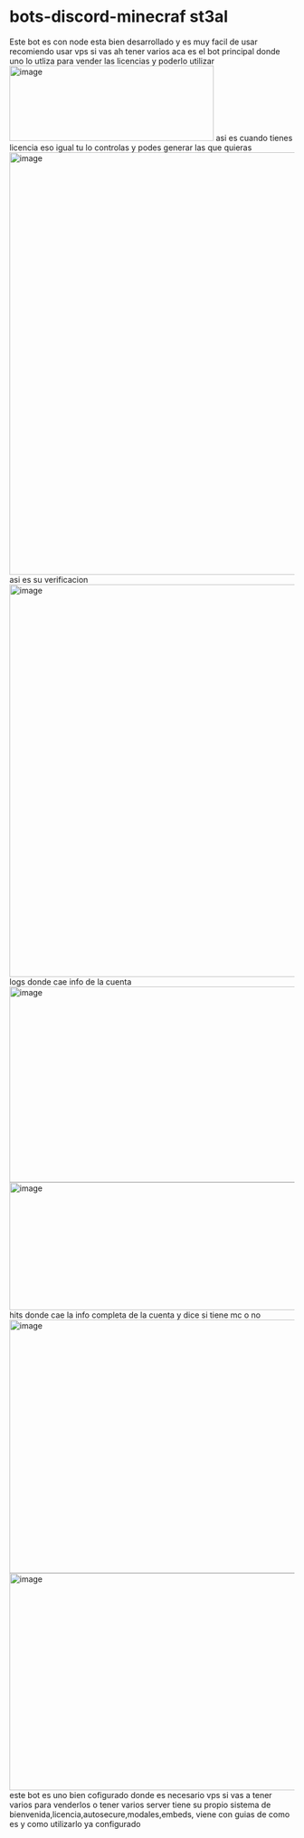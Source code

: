 # bots-discord-minecraf st3al
Este bot es con node esta bien desarrollado y es muy facil de usar recomiendo usar vps si vas ah tener varios
aca es el bot principal donde uno lo utliza para vender las licencias y poderlo utilizar 
<img width="361" height="133" alt="image" src="https://github.com/user-attachments/assets/b855632e-98ce-42a7-8a0e-a8c758964b1b" />
asi es cuando tienes licencia eso igual tu lo controlas y podes generar las que quieras 
<img width="1102" height="747" alt="image" src="https://github.com/user-attachments/assets/144d2375-f561-41e4-968c-b893075cf550" />
asi es su verificacion
<img width="978" height="694" alt="image" src="https://github.com/user-attachments/assets/3b53e45e-1fea-4e97-99be-5fe3ccf1fd03" />
logs donde cae info de la cuenta 
<img width="715" height="346" alt="image" src="https://github.com/user-attachments/assets/e614d0a1-02a3-453d-873a-8d0be6e0ecc0" /> <img width="751" height="226" alt="image" src="https://github.com/user-attachments/assets/ac40aea5-e26c-4ee7-b2dd-89f26e6e4100" />
hits donde cae la info completa de la cuenta y dice si tiene mc o no 
<img width="849" height="448" alt="image" src="https://github.com/user-attachments/assets/e52d0f00-c15e-4d91-b811-f420dd9e3089" />
<img width="624" height="384" alt="image" src="https://github.com/user-attachments/assets/cceda27f-9ed9-4f0a-a261-f6ca2d53622c" />
este bot es uno bien cofigurado donde es necesario vps si vas a tener varios para venderlos o tener varios server tiene su propio sistema de bienvenida,licencia,autosecure,modales,embeds,
viene con guias de como es y como utilizarlo ya configurado






